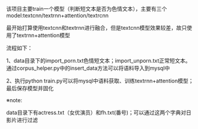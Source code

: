 该项目主要train一个模型（判断短文本是否为色情文本），主要有三个model:textcnn/textrnn+attention/textrcnn

最开始打算使用textcnn和textrnn进行融合，但是textcnn模型效果较差，故只使用了textrnn+attention模型

流程如下：

1、data目录下的import_porn.txt色情短文本；import_unporn.txt正常短文本。通过corpus_helper.py中的insert_data方法可以将语料导入到mysql中

2、执行python  train.py可以将mysql中语料获取、训练textrnn+attention模型；最后保存模型并固化


※note:

data目录下有actress.txt（女优演员）和fh.txt(番号)；可以通过这两个字典对日影片进行过滤
